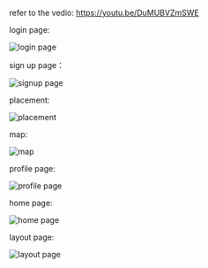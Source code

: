 refer to the vedio: https://youtu.be/DuMUBVZmSWE<br>

login page:<br>

![login page](https://github.com/JiazhenLiu01/MCSA2T2/assets/128464941/863bf9c2-9f9a-4db8-ba0b-6fc8943b5729)

sign up page：<br>

![signup page](https://github.com/JiazhenLiu01/MCSA2T2/assets/128464941/330db4f5-f20f-473f-b6ae-f29b50d71a83)

placement:<br>

![placement](https://github.com/JiazhenLiu01/MCSA2T2/assets/128464941/2b3b8d38-dc5b-49e4-ad00-68aa1da3437f)

map:<br>

![map](https://github.com/JiazhenLiu01/MCSA2T2/assets/128464941/1b869743-3b04-4175-aebf-20ab170b7d7c)

profile page:<br>

![profile page](https://github.com/JiazhenLiu01/MCSA2T2/assets/128464941/e586e288-e648-4687-b57c-b8539f2ec41d)

home page:<br>

![home page](https://github.com/JiazhenLiu01/MCSA2T2/assets/128464941/3414ec3f-568f-41f9-8e99-643c819a4a91)

layout page:<br>

![layout page](https://github.com/JiazhenLiu01/MCSA2T2/assets/128464941/ac429665-d51c-4c5a-abd4-b6048a57211f)

